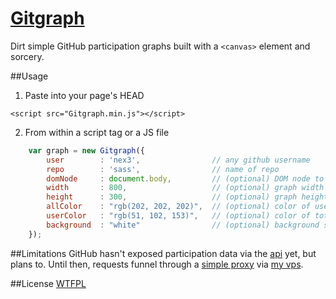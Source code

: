 [Gitgraph](http://bitpshr.info/gitgraph)
=================

Dirt simple GitHub participation graphs built with a `<canvas>` element and sorcery.

##Usage
1. Paste into your page's HEAD
```console
<script src="Gitgraph.min.js"></script>
```

2. From within a script tag or a JS file
```javascript
    var graph = new Gitgraph({ 
        user        : 'nex3',                // any github username
        repo        : 'sass',                // name of repo
        domNode     : document.body,         // (optional) DOM node to attach to 
        width       : 800,                   // (optional) graph width
        height      : 300,                   // (optional) graph height
        allColor    : "rgb(202, 202, 202)",  // (optional) color of user's participation
        userColor   : "rgb(51, 102, 153)",   // (optional) color of total participation
        background  : "white"                // (optional) background styles
    });
```

##Limitations
GitHub hasn't exposed participation data via the [api](http://developer.github.com/v3/) yet, but plans to. Until then, requests funnel through a [simple proxy](http://benalman.com/code/projects/php-simple-proxy/docs/files/ba-simple-proxy-php.html) via [my vps](http://bitpshr.info).

##License
[WTFPL](http://sam.zoy.org/wtfpl/)